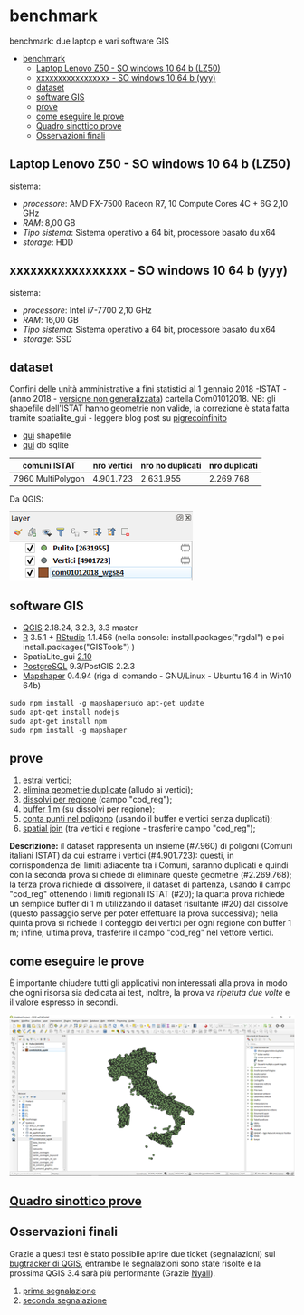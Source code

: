 # benchmark
benchmark: due laptop e vari software GIS

<!-- TOC -->

- [benchmark](#benchmark)
    - [Laptop Lenovo Z50 - SO windows 10 64 b (LZ50)](#laptop-lenovo-z50---so-windows-10-64-b-lz50)
    - [xxxxxxxxxxxxxxxxx - SO windows 10 64 b (yyy)](#xxxxxxxxxxxxxxxxx---so-windows-10-64-b-yyy)
    - [dataset](#dataset)
    - [software GIS](#software-gis)
    - [prove](#prove)
    - [come eseguire le prove](#come-eseguire-le-prove)
    - [Quadro sinottico prove](#quadro-sinottico-prove)
    - [Osservazioni finali](#osservazioni-finali)

<!-- /TOC -->

## Laptop Lenovo Z50 - SO windows 10 64 b (LZ50)

sistema:

* _processore_: AMD FX-7500 Radeon R7, 10 Compute Cores 4C + 6G 2,10 GHz
* _RAM_: 8,00 GB
* _Tipo sistema_: Sistema operativo a 64 bit, processore basato du x64
* _storage_: HDD 


## xxxxxxxxxxxxxxxxx - SO windows 10 64 b (yyy)

sistema:

* _processore_: Intel i7-7700 2,10 GHz
* _RAM_: 16,00 GB
* _Tipo sistema_: Sistema operativo a 64 bit, processore basato du x64
* _storage_: SSD

## dataset

Confini delle unità amministrative a fini statistici al 1 gennaio 2018 -ISTAT - (anno 2018 - [versione non generalizzata](https://www4.istat.it/it/archivio/209722)) cartella Com01012018. NB: gli shapefile dell'ISTAT hanno geometrie non valide, la correzione è stata fatta tramite spatialite_gui - leggere blog post su [pigrecoinfinito](https://pigrecoinfinito.wordpress.com/2018/03/23/gli-shapefile-istat-del-2018-non-sono-validi-ecco-come-correggerli-con-spatialite/)

* [qui](https://mega.nz/#!BApjSCJT!kSPF01S_BPEpK_ErYEx1Jse4XWjV52oA0iS0dgxZU5o) shapefile
* [qui](https://mega.nz/#!gFglWIAC!CmDUmG4FTbEwpd7KixGmf7Zhw7kALru_2eQfzSJpL9c) db sqlite

comuni ISTAT |nro vertici|nro no duplicati| nro duplicati
-------------|-----------|----------------|--------------
7960 MultiPolygon|4.901.723|2.631.955|2.269.768

Da QGIS:

![](./img/estrai_vertici/qgis33master_06.png)

## software GIS

* [QGIS](https://qgis.org/it/site/) 2.18.24, 3.2.3, 3.3 master
* [R](https://www.r-project.org/) 3.5.1 + [RStudio](https://www.rstudio.com/products/rstudio/download/) 1.1.456 (nella console: install.packages("rgdal") e poi install.packages("GISTools") )
* SpatiaLite_gui [2.10](http://www.gaia-gis.it/gaia-sins/windows-bin-NEXTGEN-amd64/)
* [PostgreSQL](https://www.postgresql.org/) 9.3/PostGIS 2.2.3
* [Mapshaper](https://mapshaper.org/) 0.4.94 (riga di comando - GNU/Linux - Ubuntu 16.4 in Win10 64b)

```
sudo npm install -g mapshapersudo apt-get update
sudo apt-get install nodejs
sudo apt-get install npm
sudo npm install -g mapshaper
```

## prove

1. [estrai vertici](./prove/estrai_vertici.md);
2. [elimina geometrie duplicate](./prove/elimina_geom_duplicate.md) (alludo ai vertici);
3. [dissolvi per regione](./prove/dissolvi_regione.md) (campo "cod_reg");
4. [buffer 1 m](./prove/buffer1m.md) (su dissolvi per regione);
5. [conta punti nel poligono](./prove/conta_punti_poligono.md) (usando il buffer e vertici senza duplicati);
6. [spatial join](./prove/spatial_join.md) (tra vertici e regione - trasferire campo "cod_reg");

**Descrizione:** il dataset rappresenta un insieme (#7.960) di poligoni (Comuni italiani ISTAT) da cui estrarre i vertici (#4.901.723): questi, in corrispondenza dei limiti adiacente tra i Comuni, saranno duplicati e quindi con la seconda prova si chiede di eliminare queste geometrie (#2.269.768); la terza prova richiede di dissolvere, il dataset di partenza, usando il campo "cod_reg" ottenendo i limiti regionali ISTAT (#20); la quarta prova richiede un semplice buffer di 1 m utilizzando il dataset risultante (#20) dal dissolve (questo passaggio serve per poter effettuare la prova successiva); nella quinta prova si richiede il conteggio dei vertici per ogni regione con buffer 1 m; infine, ultima prova, trasferire il campo "cod_reg" nel vettore vertici.

## come eseguire le prove

È importante chiudere tutti gli applicativi non interessati alla prova in modo che ogni risorsa sia dedicata ai test, inoltre, la prova va _ripetuta due volte_ e il valore espresso in secondi.

![](./img/estrai_vertici/qgis33master_07.png)

## [Quadro sinottico prove](./quadro_sinottico.md)

## Osservazioni finali

Grazie a questi test è stato possibile aprire due ticket (segnalazioni) sul [bugtracker di QGIS](https://issues.qgis.org/projects/qgis/issues/), entrambe le segnalazioni sono state risolte e la prossima QGIS 3.4 sarà più performante (Grazie [Nyall](https://twitter.com/nyalldawson?lang=it)).

1. [prima segnalazione](https://issues.qgis.org/issues/19919)
2. [seconda segnalazione](https://issues.qgis.org/issues/19973)